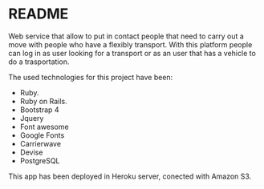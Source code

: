 # README

Web service that allow to put in contact people that need to carry out a move with people who have a flexibly transport.
With this platform people can log in as user looking for a transport or as an user that has a vehicle to do a trasportation.

The used technologies for this project have been:

- Ruby.
- Ruby on Rails.
- Bootstrap 4
- Jquery
- Font awesome
- Google Fonts
- Carrierwave
- Devise
- PostgreSQL

This app has been deployed in Heroku server, conected with Amazon S3.
